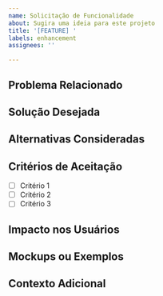 ```yaml
---
name: Solicitação de Funcionalidade
about: Sugira uma ideia para este projeto
title: '[FEATURE] '
labels: enhancement
assignees: ''

---
```


## Problema Relacionado

<!-- Uma descrição clara e concisa do problema. Ex: Fico frustrado quando [...] -->

## Solução Desejada

<!-- Uma descrição clara e concisa do que você quer que aconteça -->

## Alternativas Consideradas

<!-- Uma descrição clara e concisa de quaisquer soluções alternativas ou funcionalidades que você considerou -->

## Critérios de Aceitação

<!-- Liste os critérios que devem ser atendidos para que esta funcionalidade seja considerada completa -->

- [ ] Critério 1
- [ ] Critério 2
- [ ] Critério 3

## Impacto nos Usuários

<!-- Descreva como esta funcionalidade beneficiará os usuários do sistema -->

## Mockups ou Exemplos

<!-- Se aplicável, adicione mockups, exemplos de código ou referências para ilustrar sua ideia -->

## Contexto Adicional

<!-- Adicione qualquer outro contexto ou screenshots sobre a solicitação de funcionalidade aqui -->
